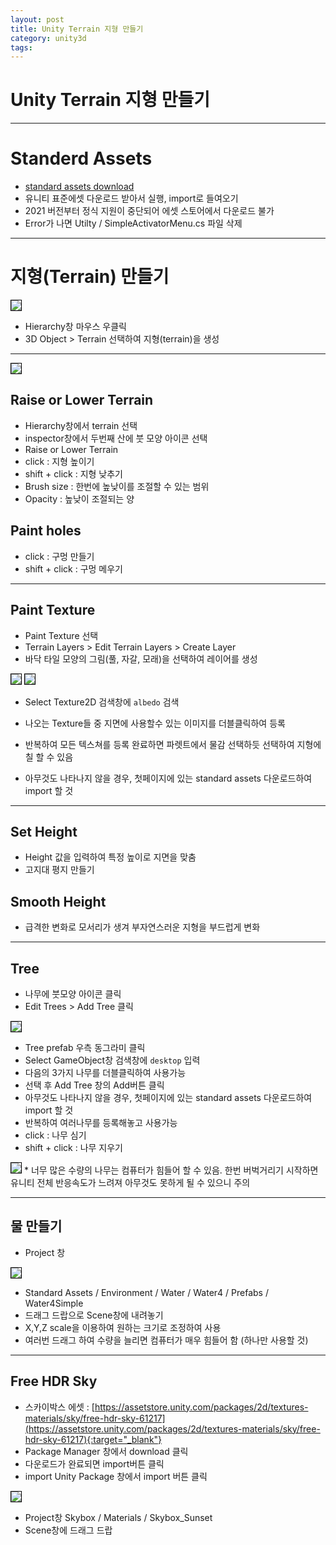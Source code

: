 ```yaml
---
layout: post
title: Unity Terrain 지형 만들기
category: unity3d
tags:
---
```


# Unity Terrain 지형 만들기

---

# Standerd Assets
* <a href="https://drive.google.com/file/d/1zmhziD4q0kKw98vWzvhBe_I3fhPDfREt/view?usp=share_link">standard assets download</a>
* 유니티 표준에셋 다운로드 받아서 실행, import로 들여오기
* 2021 버전부터 정식 지원이 중단되어 에셋 스토어에서 다운로드 불가
* Error가 나면 Utilty / SimpleActivatorMenu.cs 파일 삭제

---

# 지형(Terrain) 만들기
<img style='border:solid 1px black;' src="https://image.onethelab.com/resized/1714288649.jpg" />

* Hierarchy창 마우스 우클릭
* 3D Object > Terrain 선택하여 지형(terrain)을 생성

---

<img style='border:solid 1px black;' src="https://image.onethelab.com/resized/1714289047.jpg" />

## Raise or Lower Terrain
* Hierarchy창에서 terrain 선택
* inspector창에서 두번째 산에 붓 모양 아이콘 선택
* Raise or Lower Terrain
* click : 지형 높이기
* shift + click : 지형 낮추기
* Brush size : 한번에 높낮이를 조절할 수 있는 범위
* Opacity : 높낮이 조절되는 양

## Paint holes
* click : 구멍 만들기
* shift + click : 구멍 메우기

---

## Paint Texture
* Paint Texture 선택
* Terrain Layers > Edit Terrain Layers > Create Layer
* 바닥 타일 모양의 그림(풀, 자갈, 모래)을 선택하여 레이어를 생성

<img style='border:solid 1px black;' src="https://image.onethelab.com/resized/1714289169.jpg" />

<img style='border:solid 1px black;' src="https://image.onethelab.com/resized/1714290097.jpg" />

* Select Texture2D 검색창에 ```albedo``` 검색
* 나오는 Texture들 중 지면에 사용할수 있는 이미지를 더블클릭하여 등록
* 반복하여 모든 텍스쳐를 등록 완료하면 파렛트에서 물감 선택하듯 선택하여 지형에 칠 할 수 있음

* 아무것도 나타나지 않을 경우, 첫페이지에 있는 standard assets 다운로드하여 import 할 것


---

## Set Height
* Height 값을 입력하여 특정 높이로 지면을 맞춤
* 고지대 평지 만들기

## Smooth Height
* 급격한 변화로 모서리가 생겨 부자연스러운 지형을 부드럽게 변화

---

## Tree
* 나무에 붓모양 아이콘 클릭
* Edit Trees > Add Tree 클릭

<img style='border:solid 1px black;' src="https://image.onethelab.com/resized/1714290222.jpg" />

* Tree prefab 우측 동그라미 클릭
* Select GameObject창 검색창에 ```desktop``` 입력
* 다음의 3가지 나무를 더블클릭하여 사용가능
* 선택 후 Add Tree 창의 Add버튼 클릭
* 아무것도 나타나지 않을 경우, 첫페이지에 있는 standard assets 다운로드하여 import 할 것
* 반복하여 여러나무를 등록해놓고 사용가능
* click : 나무 심기
* shift + click : 나무 지우기

<img style='border:solid 1px black;' src="https://image.onethelab.com/resized/1714290305.jpg" />
* 너무 많은 수량의 나무는 컴퓨터가 힘들어 할 수 있음. 한번 버벅거리기 시작하면 유니티 전체 반응속도가 느려져 아무것도 못하게 될 수 있으니 주의

---

## 물 만들기
* Project 창
  
<img style='border:solid 1px black;' src="https://image.onethelab.com/resized/1714290386.jpg" />

* Standard Assets / Environment / Water / Water4 / Prefabs / Water4Simple
* 드래그 드랍으로 Scene창에 내려놓기
* X,Y,Z scale을 이용하여 원하는 크기로 조정하여 사용
* 여러번 드래그 하여 수량을 늘리면 컴퓨터가 매우 힘들어 함 (하나만 사용할 것)

---


## Free HDR Sky
* 스카이박스 에셋 : [https://assetstore.unity.com/packages/2d/textures-materials/sky/free-hdr-sky-61217](https://assetstore.unity.com/packages/2d/textures-materials/sky/free-hdr-sky-61217){:target="_blank"}
* Package Manager 창에서 download 클릭
* 다운로드가 완료되면 import버튼 클릭
* import Unity Package 창에서 import 버튼 클릭

<img style='border:solid 1px black;' src="https://image.onethelab.com/resized/1714290644.jpg" />

* Project창 Skybox / Materials / Skybox_Sunset
* Scene창에 드래그 드랍